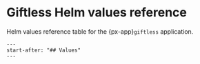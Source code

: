 ```{px-app-values} giftless
```

# Giftless Helm values reference

Helm values reference table for the {px-app}`giftless` application.

```{include} ../../../applications/giftless/README.md
---
start-after: "## Values"
---
```
